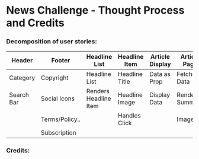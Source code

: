 # News Challenge - Thought Process and Credits

### Decomposition of user stories:

| Header     | Footer         | Headline List         | Headline Item  | Article Display | Article Page    | App               |
| ---------- | -------------- | --------------------- | -------------- | --------------- | --------------- | ----------------- |
| Category   | Copyright      | Headline List         | Headline Title | Data as Prop    | Fetches Data    | Renders Headlines |
| Search Bar | Social Icons   | Renders Headline Item | Headline Image | Display Data    | Renders Summary | Defines Routes    |
|            | Terms/Policy.. |                       | Handles Click  |                 | Image           |                   |
|            | Subscription   |                       |                |                 |                 |                   |



### Credits:

